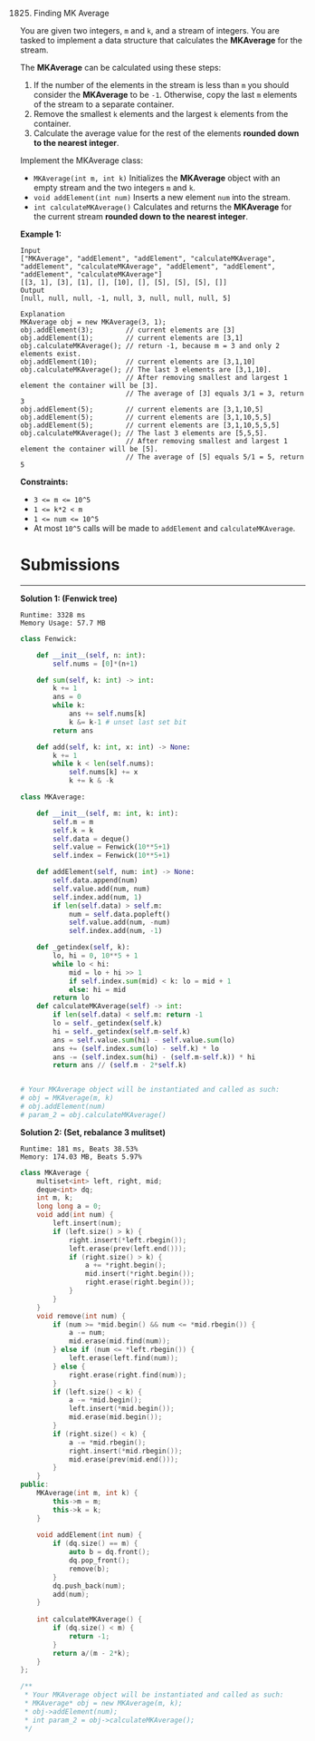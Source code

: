 1825. Finding MK Average

You are given two integers, `m` and `k`, and a stream of integers. You are tasked to implement a data structure that calculates the **MKAverage** for the stream.

The **MKAverage** can be calculated using these steps:

1. If the number of the elements in the stream is less than `m` you should consider the **MKAverage** to be `-1`. Otherwise, copy the last `m` elements of the stream to a separate container.
1. Remove the smallest `k` elements and the largest `k` elements from the container.
1. Calculate the average value for the rest of the elements **rounded down to the nearest integer**.

Implement the MKAverage class:

* `MKAverage(int m, int k)` Initializes the **MKAverage** object with an empty stream and the two integers `m` and `k`.
* `void addElement(int num)` Inserts a new element `num` into the stream.
* `int calculateMKAverage()` Calculates and returns the **MKAverage** for the current stream **rounded down to the nearest integer**.
 

**Example 1:**
```
Input
["MKAverage", "addElement", "addElement", "calculateMKAverage", "addElement", "calculateMKAverage", "addElement", "addElement", "addElement", "calculateMKAverage"]
[[3, 1], [3], [1], [], [10], [], [5], [5], [5], []]
Output
[null, null, null, -1, null, 3, null, null, null, 5]

Explanation
MKAverage obj = new MKAverage(3, 1); 
obj.addElement(3);        // current elements are [3]
obj.addElement(1);        // current elements are [3,1]
obj.calculateMKAverage(); // return -1, because m = 3 and only 2 elements exist.
obj.addElement(10);       // current elements are [3,1,10]
obj.calculateMKAverage(); // The last 3 elements are [3,1,10].
                          // After removing smallest and largest 1 element the container will be [3].
                          // The average of [3] equals 3/1 = 3, return 3
obj.addElement(5);        // current elements are [3,1,10,5]
obj.addElement(5);        // current elements are [3,1,10,5,5]
obj.addElement(5);        // current elements are [3,1,10,5,5,5]
obj.calculateMKAverage(); // The last 3 elements are [5,5,5].
                          // After removing smallest and largest 1 element the container will be [5].
                          // The average of [5] equals 5/1 = 5, return 5
```

**Constraints:**

* `3 <= m <= 10^5`
* `1 <= k*2 < m`
* `1 <= num <= 10^5`
* At most `10^5` calls will be made to `addElement` and `calculateMKAverage`.

# Submissions
---
**Solution 1: (Fenwick tree)**
```
Runtime: 3328 ms
Memory Usage: 57.7 MB
```
```python
class Fenwick: 

    def __init__(self, n: int):
        self.nums = [0]*(n+1)

    def sum(self, k: int) -> int: 
        k += 1
        ans = 0
        while k:
            ans += self.nums[k]
            k &= k-1 # unset last set bit 
        return ans

    def add(self, k: int, x: int) -> None: 
        k += 1
        while k < len(self.nums): 
            self.nums[k] += x
            k += k & -k 

class MKAverage:

    def __init__(self, m: int, k: int):
        self.m = m
        self.k = k 
        self.data = deque()
        self.value = Fenwick(10**5+1)
        self.index = Fenwick(10**5+1)

    def addElement(self, num: int) -> None:
        self.data.append(num)
        self.value.add(num, num)
        self.index.add(num, 1)
        if len(self.data) > self.m: 
            num = self.data.popleft()
            self.value.add(num, -num)
            self.index.add(num, -1)

    def _getindex(self, k): 
        lo, hi = 0, 10**5 + 1
        while lo < hi: 
            mid = lo + hi >> 1
            if self.index.sum(mid) < k: lo = mid + 1
            else: hi = mid
        return lo 
    def calculateMKAverage(self) -> int:
        if len(self.data) < self.m: return -1 
        lo = self._getindex(self.k)
        hi = self._getindex(self.m-self.k)
        ans = self.value.sum(hi) - self.value.sum(lo)
        ans += (self.index.sum(lo) - self.k) * lo
        ans -= (self.index.sum(hi) - (self.m-self.k)) * hi
        return ans // (self.m - 2*self.k)


# Your MKAverage object will be instantiated and called as such:
# obj = MKAverage(m, k)
# obj.addElement(num)
# param_2 = obj.calculateMKAverage()
```

**Solution 2: (Set, rebalance 3 mulitset)**
```
Runtime: 181 ms, Beats 38.53%
Memory: 174.03 MB, Beats 5.97%
```
```c++
class MKAverage {
    multiset<int> left, right, mid;
    deque<int> dq;
    int m, k;
    long long a = 0;
    void add(int num) {
        left.insert(num);
        if (left.size() > k) {
            right.insert(*left.rbegin());
            left.erase(prev(left.end()));
            if (right.size() > k) {
                a += *right.begin();
                mid.insert(*right.begin());
                right.erase(right.begin());
            }
        }
    }
    void remove(int num) {
        if (num >= *mid.begin() && num <= *mid.rbegin()) {
            a -= num;
            mid.erase(mid.find(num));
        } else if (num <= *left.rbegin()) {
            left.erase(left.find(num));
        } else {
            right.erase(right.find(num));
        }
        if (left.size() < k) {
            a -= *mid.begin();
            left.insert(*mid.begin());
            mid.erase(mid.begin());
        }
        if (right.size() < k) {
            a -= *mid.rbegin();
            right.insert(*mid.rbegin());
            mid.erase(prev(mid.end()));
        }
    }
public:
    MKAverage(int m, int k) {
        this->m = m;
        this->k = k;
    }
    
    void addElement(int num) {
        if (dq.size() == m) {
            auto b = dq.front();
            dq.pop_front();
            remove(b);
        }
        dq.push_back(num);
        add(num);
    }
    
    int calculateMKAverage() {
        if (dq.size() < m) {
            return -1;
        }
        return a/(m - 2*k);
    }
};

/**
 * Your MKAverage object will be instantiated and called as such:
 * MKAverage* obj = new MKAverage(m, k);
 * obj->addElement(num);
 * int param_2 = obj->calculateMKAverage();
 */
```
